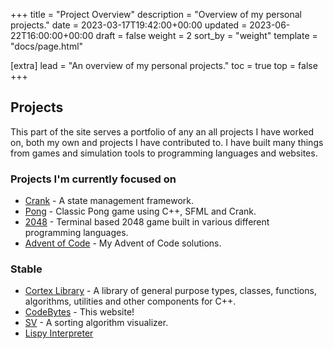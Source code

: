 +++
title = "Project Overview"
description = "Overview of my personal projects."
date = 2023-03-17T19:42:00+00:00
updated = 2023-06-22T16:00:00+00:00
draft = false
weight = 2
sort_by = "weight"
template = "docs/page.html"

[extra]
lead = "An overview of my personal projects."
toc = true
top = false
+++

## Projects

This part of the site serves a portfolio of any an all projects I have worked on, both my own and projects I have contributed to. I have built many things from games and simulation tools to programming languages and websites.

### Projects I'm currently focused on

- [Crank](https://codebytes.netlify.app/docs/projects/crank) - A state management framework.
- [Pong](https://codebytes.netlify.app/docs/projects/pong) - Classic Pong game using C++, SFML and Crank.
- [2048](https://codebytes.netlify.app/docs/projects/2048) - Terminal based 2048 game built in various different programming languages.
- [Advent of Code](https://codebytes.netlify.app/docs/projects/aoc) - My Advent of Code solutions.

### Stable

- [Cortex Library](https://codebytes.netlify.app/docs/projects/cortexlib) - A library of general purpose types, classes, functions, algorithms, utilities and other components for C++.
- [CodeBytes](https://codebytes.netlify.app/about) - This website!
- [SV](https://codebytes.netlify.app/docs/projects/sorting-visualizer) - A sorting algorithm visualizer.
- [Lispy Interpreter](https://codebytes.netlify.app/docs/projects/lispy-c)
